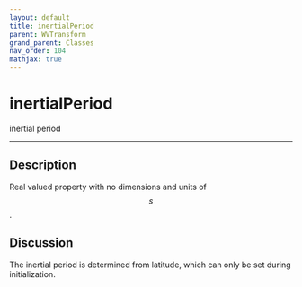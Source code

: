 ```yaml
---
layout: default
title: inertialPeriod
parent: WVTransform
grand_parent: Classes
nav_order: 104
mathjax: true
---
```


#  inertialPeriod

inertial period


---

## Description
Real valued property with no dimensions and units of $$s$$.

## Discussion

The inertial period is determined from latitude, which can only be set during initialization.

